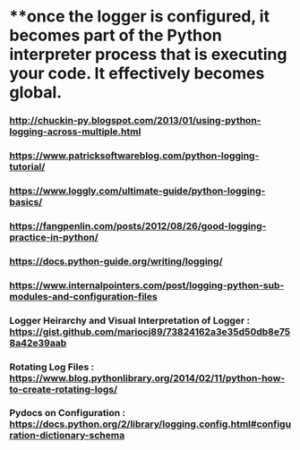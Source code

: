 # **once the logger is configured, it becomes part of the Python interpreter process that is executing your code. It effectively becomes global. 
### http://chuckin-py.blogspot.com/2013/01/using-python-logging-across-multiple.html
### https://www.patricksoftwareblog.com/python-logging-tutorial/
### https://www.loggly.com/ultimate-guide/python-logging-basics/
### https://fangpenlin.com/posts/2012/08/26/good-logging-practice-in-python/
### https://docs.python-guide.org/writing/logging/
### https://www.internalpointers.com/post/logging-python-sub-modules-and-configuration-files
### Logger Heirarchy and Visual Interpretation of Logger  : https://gist.github.com/mariocj89/73824162a3e35d50db8e758a42e39aab
### Rotating Log Files : https://www.blog.pythonlibrary.org/2014/02/11/python-how-to-create-rotating-logs/
### Pydocs on Configuration : https://docs.python.org/2/library/logging.config.html#configuration-dictionary-schema
